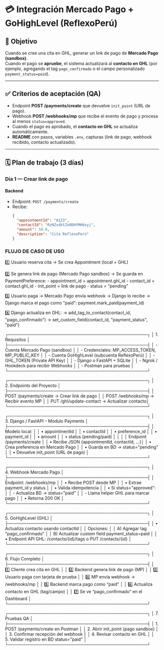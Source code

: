 # 💳 Integración Mercado Pago + GoHighLevel (ReflexoPerú)

## 🎯 Objetivo
Cuando se cree una cita en GHL, generar un link de pago de **Mercado Pago (sandbox)**.  
Cuando el pago se **apruebe**, el sistema actualizará al **contacto en GHL** (por ejemplo, agregando el tag `pago_confirmado` o el campo personalizado `payment_status=paid`).

---

## ✅ Criterios de aceptación (QA)

- Endpoint **POST /payments/create** que devuelve `init_point` (URL de pago).
- Webhook **POST /webhooks/mp** que recibe el evento de pago y procesa al menos `status=approved`.
- Cuando el pago es aprobado, el **contacto en GHL** se actualiza automáticamente.
- **README** con pasos, variables `.env`, capturas (link de pago, webhook recibido, contacto actualizado).

---

## 🗓️ Plan de trabajo (3 días)

### **Día 1 — Crear link de pago**

#### Backend
- Endpoint: `POST /payments/create`
- Recibe:
  ```json
  {
    "appointmentId": "A123",
    "contactId": "RzNZvdktZo8DHYMH6xyj",
    "amount": 50.0,
    "description": "Cita ReflexoPerú"
  }


### FLUJO DE CASO DE USO 
1️⃣ Usuario reserva cita  →  Se crea Appointment (local + GHL)

2️⃣ Se genera link de pago (Mercado Pago sandbox)
    → Se guarda en PaymentPreference:
       - appointment_id = appointment.ghl_id
       - contact_id = contact.ghl_id
       - init_point = link de pago
       - status = "pending"

3️⃣ Usuario paga → Mercado Pago envía webhook → Django lo recibe
    → Django marca el pago como "paid":
         payment.mark_paid(payment_id)

4️⃣ Django actualiza en GHL:
    → add_tag_to_contact(contact_id, "pago_confirmado")
    → set_custom_field(contact_id, "payment_status", "paid")


┌──────────────────────────────────────────────┐
│ 1. Requisitos                                │
├──────────────────────────────────────────────┤
│ - Cuenta Mercado Pago (sandbox)              │
│ - Credenciales: MP_ACCESS_TOKEN, MP_PUBLIC_KEY │
│ - Cuenta GoHighLevel (subcuenta ReflexoPerú) │
│ - GHL_TOKEN (Private API Key)                │
│ - Django o FastAPI + SQLite                  │
│ - Ngrok / Hookdeck para recibir Webhooks     │
│ - Postman para pruebas                       │
└──────────────────────────────────────────────┘

┌──────────────────────────────────────────────┐
│ 2. Endpoints del Proyecto                    │
├──────────────────────────────────────────────┤
│ POST /payments/create   → Crear link de pago │
│ POST /webhooks/mp       → Recibir evento MP  │
│ PUT  /ghl/update-contact → Actualizar contacto│
└──────────────────────────────────────────────┘

┌──────────────────────────────────────────────┐
│ 3. Django / FastAPI – Módulo Payments        │
├──────────────────────────────────────────────┤
│ Modelo local:                                │
│ • appointmentId                              │
│ • contactId                                  │
│ • preference_id                              │
│ • payment_id                                 │
│ • amount                                     │
│ • status (pending/paid)                      │
│                                              │
│ Endpoint /payments/create                    │
│ • Recibe JSON {appointmentId, contactId, ...}│
│ • Crea preferencia en Mercado Pago           │
│ • Guarda en BD → status="pending"            │
│ • Devuelve init_point (URL de pago)          │
└──────────────────────────────────────────────┘

┌──────────────────────────────────────────────┐
│ 4. Webhook Mercado Pago                      │
├──────────────────────────────────────────────┤
│ Endpoint: /webhooks/mp                       │
│ • Recibe POST desde MP                       │
│ • Extrae payment_id y status                 │
│ • Valida idempotencia                        │
│ • Si status="approved":                      │
│    - Actualiza BD → status="paid"            │
│    - Llama helper GHL para marcar pago       │
│ • Retorna 200 OK                             │
└──────────────────────────────────────────────┘

┌──────────────────────────────────────────────┐
│ 5. GoHighLevel (GHL)                         │
├──────────────────────────────────────────────┤
│ • Actualiza contacto usando contactId        │
│ Opciones:                                    │
│   A) Agregar tag "pago_confirmado"           │
│   B) Actualizar custom field payment_status=paid │
│ • Endpoint API GHL: /contacts/{id}/tags o PUT /contacts/{id} │
└──────────────────────────────────────────────┘

┌──────────────────────────────────────────────┐
│ 6. Flujo Completo                            │
├──────────────────────────────────────────────┤
│ 1️⃣ Cliente crea cita en GHL                 │
│ 2️⃣ Backend genera link de pago (MP)         │
│ 3️⃣ Usuario paga con tarjeta de prueba       │
│ 4️⃣ MP envía webhook → /webhooks/mp          │
│ 5️⃣ Backend marca pago como “paid”           │
│ 6️⃣ Actualiza contacto en GHL (tag/campo)    │
│ 7️⃣ Se ve “pago_confirmado” en el Dashboard  │
└──────────────────────────────────────────────┘

┌──────────────────────────────────────────────┐
│ 7. Pruebas QA                                │
├──────────────────────────────────────────────┤
│ 1. POST /payments/create en Postman          │
│ 2. Abrir init_point (pago sandbox)           │
│ 3. Confirmar recepción del webhook           │
│ 4. Revisar contacto en GHL                   │
│ 5. Validar registro en BD status="paid"      │
└──────────────────────────────────────────────┘

